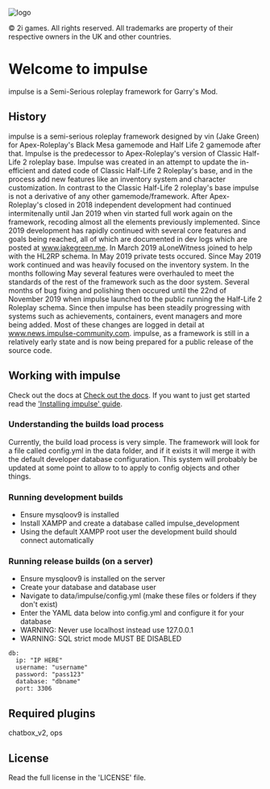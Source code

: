 ![logo](https://cdn.impulse-community.com/logo_big.png)

© 2i games. All rights reserved. All trademarks are property of their respective owners in the UK and other countries.

# Welcome to impulse
impulse is a Semi-Serious roleplay framework for Garry's Mod.

## History
impulse is a semi-serious roleplay framework designed by vin (Jake Green) for Apex-Roleplay's Black Mesa gamemode and Half Life 2 gamemode after that. Impulse is the predecessor to Apex-Roleplay's version of Classic Half-Life 2 roleplay base. Impulse was created in an attempt to update  the in-efficient and dated code of Classic Half-Life 2 Roleplay's base, and in the process add new features like an inventory system and character customization. In contrast to the Classic Half-Life 2 roleplay's base impulse is not a derivative of any other gamemode/framework. After Apex-Roleplay's closed in 2018 independent development had continued intermitenally until Jan 2019 when vin started full work again on the framework, recoding almost all the elements previously implemented. Since 2019 development has rapidly continued with several core features and goals being reached, all of which are documented in dev logs which are posted at www.jakegreen.me. In March 2019 aLoneWitness joined to help with the HL2RP schema. In May 2019 private tests occured. Since May 2019 work continued and was heavily focused on the inventory system. In the months following May several features were overhauled to meet the standards of the rest of the framework such as the door system. Several months of bug fixing and polishing then occured until the 22nd of November 2019 when impulse launched to the public running the Half-Life 2 Roleplay schema. Since then impulse has been steadily progressing with systems such as achievements, containers, event managers and more being added. Most of these changes are logged in detail at www.news.impulse-community.com. impulse, as a framework is still in a relatively early state and is now being prepared for a public release of the source code.

## Working with impulse
Check out the docs at [Check out the docs](https://vingard.github.io/impulsedocs/). If you want to just get started read the ['Installing impulse' guide](https://vingard.github.io/impulsedocs/topics/00-installing.md.html).

### Understanding the builds load process
Currently, the build load process is very simple. The framework will look for a file called config.yml in the data folder, and if it exists it will merge it with the default developer database configuration. This system will probably be updated at some point to allow to to apply to config objects and other things.

### Running development builds
* Ensure mysqloov9 is installed
* Install XAMPP and create a database called impulse_development
* Using the default XAMPP root user the development build should connect automatically

### Running release builds (on a server)
* Ensure mysqloov9 is installed on the server
* Create your database and database user
* Navigate to data/impulse/config.yml (make these files or folders if they don't exist)
* Enter the YAML data below into config.yml and configure it for your database
* WARNING: Never use localhost instead use 127.0.0.1
* WARNING: SQL strict mode MUST BE DISABLED
```
db:
  ip: "IP HERE"
  username: "username"
  password: "pass123"
  database: "dbname"
  port: 3306
```

## Required plugins
chatbox_v2, ops

## License
Read the full license in the 'LICENSE' file.
